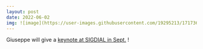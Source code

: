 ```yaml
---
layout: post
date: 2022-06-02
img: ![image](https://user-images.githubusercontent.com/19295213/171736185-13a8074d-2a06-488f-8f3c-4ca1a14697ee.png)
---
```


Giuseppe will give a [keynote at SIGDIAL in Sept.](https://2022.sigdial.org/keynotes/) !
